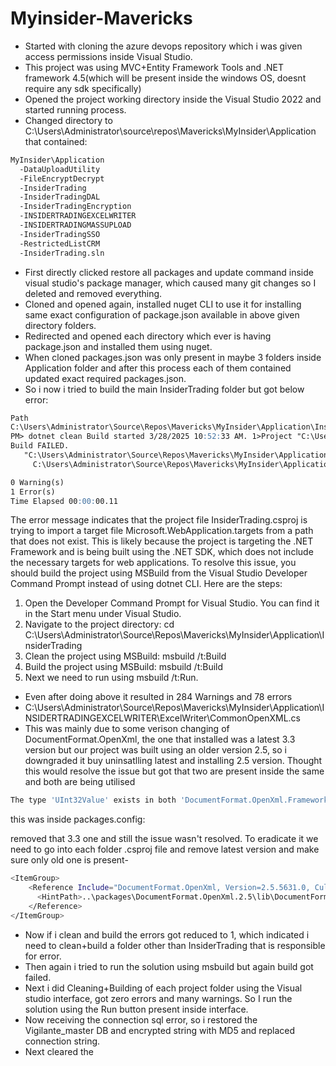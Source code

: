 # Myinsider-Mavericks

- Started with cloning the azure devops repository which i was given access permissions inside Visual Studio.
- This project was using MVC+Entity Framework Tools and .NET framework 4.5(which will be present inside the windows OS, doesnt require any sdk specifically)
- Opened the project working directory inside the Visual Studio 2022 and started running process.
- Changed directory to C:\Users\Administrator\source\repos\Mavericks\MyInsider\Application that contained:
```bash
MyInsider\Application
  -DataUploadUtility
  -FileEncryptDecrypt
  -InsiderTrading
  -InsiderTradingDAL
  -InsiderTradingEncryption
  -INSIDERTRADINGEXCELWRITER
  -INSIDERTRADINGMASSUPLOAD
  -InsiderTradingSSO
  -RestrictedListCRM
  -InsiderTrading.sln
```
- First directly clicked restore all packages and update command inside visual studio's package manager, which caused many git changes so I deleted and removed everything.
- Cloned and opened again, installed nuget CLI to use it for installing same exact configuration of package.json available in above given directory folders.
- Redirected and opened each directory which ever is having package.json and installed them using nuget.
- When cloned packages.json was only present in maybe 3 folders inside Application folder and after this process each of them contained updated exact required packages.json.
- So i now i tried to build the main InsiderTrading folder but got below error:
```markdown
Path
C:\Users\Administrator\Source\Repos\Mavericks\MyInsider\Application\InsiderTrading
PM> dotnet clean Build started 3/28/2025 10:52:33 AM. 1>Project "C:\Users\Administrator\Source\Repos\Mavericks\MyInsider\Application\InsiderTrading\InsiderTrading.csproj" on node 1 (Clean target(s)). 1>C:\Users\Administrator\Source\Repos\Mavericks\MyInsider\Application\InsiderTrading\InsiderTrading.csproj(3319,3): error MSB4019: The imported project "C:\Program Files\dotnet\sdk\9.0.201\Microsoft\VisualStudio\v17.0\WebApplications\Microsoft.WebApplication.targets" was not found. Confirm that the expression in the Import declaration "$(VSToolsPath)\WebApplications\Microsoft.WebApplication.targets", which evaluated to "C:\Program Files\dotnet\sdk\9.0.201\Microsoft\VisualStudio\v17.0\WebApplications\Microsoft.WebApplication.targets", is correct, and that the file exists on disk. 1>Done Building Project "C:\Users\Administrator\Source\Repos\Mavericks\MyInsider\Application\InsiderTrading\InsiderTrading.csproj" (Clean target(s)) -- FAILED.
Build FAILED.
   "C:\Users\Administrator\Source\Repos\Mavericks\MyInsider\Application\InsiderTrading\InsiderTrading.csproj" (Clean target) (1) ->
     C:\Users\Administrator\Source\Repos\Mavericks\MyInsider\Application\InsiderTrading\InsiderTrading.csproj(3319,3): error MSB4019: The imported project "C:\Program Files\dotnet\sdk\9.0.201\Microsoft\VisualStudio\v17.0\WebApplications\Microsoft.WebApplication.targets" was not found. Confirm that the expression in the Import declaration "$(VSToolsPath)\WebApplications\Microsoft.WebApplication.targets", which evaluated to "C:\Program Files\dotnet\sdk\9.0.201\Microsoft\VisualStudio\v17.0\WebApplications\Microsoft.WebApplication.targets", is correct, and that the file exists on disk.

0 Warning(s)
1 Error(s)
Time Elapsed 00:00:00.11
```
The error message indicates that the project file InsiderTrading.csproj is trying to import a target file Microsoft.WebApplication.targets from a path that does not exist. This is likely because the project is targeting the .NET Framework and is being built using the .NET SDK, which does not include the necessary targets for web applications.
To resolve this issue, you should build the project using MSBuild from the Visual Studio Developer Command Prompt instead of using dotnet CLI. Here are the steps:
1.	Open the Developer Command Prompt for Visual Studio. You can find it in the Start menu under Visual Studio.
2.	Navigate to the project directory:  cd C:\Users\Administrator\Source\Repos\Mavericks\MyInsider\Application\InsiderTrading
3.	Clean the project using MSBuild:   msbuild /t:Build
4.	Build the project using MSBuild:   msbuild /t:Build
5.	Next we need to run using msbuild /t:Run. 

- Even after doing above it resulted in 284 Warnings and 78 errors
- C:\Users\Administrator\Source\Repos\Mavericks\MyInsider\Application\INSIDERTRADINGEXCELWRITER\ExcelWriter\CommonOpenXML.cs
- This was mainly due to some verison changing of DocumentFormat.OpenXml, the one that installed was a latest 3.3 version but our project was built using an older version 2.5, so i downgraded it buy uninsatlling latest and installing 2.5 version. Thought this would resolve the issue but got that two are present inside the same and both are being utilised
  
```bash
The type 'UInt32Value' exists in both 'DocumentFormat.OpenXml.Framework, Version=3.3.0.0, Culture=neutral, PublicKeyToken=8fb06cb64d019a17' and 'DocumentFormat.OpenXml, Version=2.5.5631.0, Culture=neutral, PublicKeyToken=31bf3856ad364e35'
```
this was inside packages.config: 
<?xml version="1.0" encoding="utf-8"?> 
  <packages> 
    <package id="DocumentFormat.OpenXml" version="2.5" targetFramework="net48"  /> 
    <package id="DocumentFormat.OpenXml" version="3.3" targetFramework="net46"  />
  </packages>

removed that 3.3 one and still the issue wasn't resolved.
To eradicate it we need to go into each folder .csproj file and remove latest version and make sure only old one is present-
```bash
<ItemGroup>
    <Reference Include="DocumentFormat.OpenXml, Version=2.5.5631.0, Culture=neutral, PublicKeyToken=31bf3856ad364e35, processorArchitecture=MSIL">
      <HintPath>..\packages\DocumentFormat.OpenXml.2.5\lib\DocumentFormat.OpenXml.dll</HintPath>
    </Reference>
</ItemGroup>
```
- Now if i clean and build the errors got reduced to 1, which indicated i need to clean+build a folder other than InsiderTrading that is responsible for error.
- Then again i tried to run the solution using msbuild but again build got failed.
- Next i did Cleaning+Building of each project folder using the Visual studio interface, got zero errors and many warnings. So I run the solution using the Run button present inside interface.
- Now receiving the connection sql error, so i restored the Vigilante_master DB and encrypted string with MD5 and replaced connection string.
- Next cleared the 
